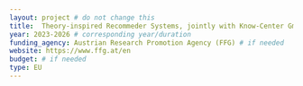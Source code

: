 ```yaml
---
layout: project # do not change this
title: 	Theory-inspired Recommeder Systems, jointly with Know-Center GmbH (COMET)	# title of the project
year: 2023-2026	# corresponding year/duration
funding_agency: Austrian Research Promotion Agency (FFG) # if needed
website: https://www.ffg.at/en
budget: # if needed
type: EU
---
```

